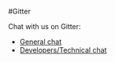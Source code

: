 #Gitter

Chat with us on Gitter:

- [General chat](https://gitter.im/CounterpartyXCP/General)
- [Developers/Technical chat](https://gitter.im/CounterpartyXCP/Technical)
